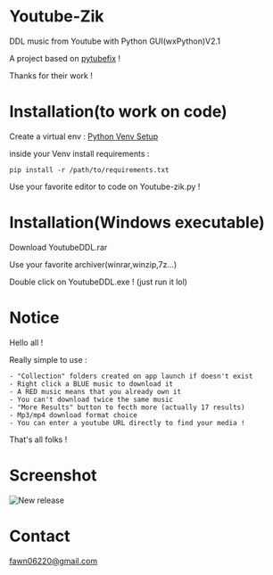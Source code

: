 # Youtube-Zik
DDL music from Youtube with Python GUI(wxPython)V2.1

A project based on [pytubefix](https://github.com/JuanBindez/pytubefix) !

Thanks for their work !

# Installation(to work on code)
Create a virtual env : [Python Venv Setup](https://mothergeo-py.readthedocs.io/en/latest/development/how-to/venv-win.html)

inside your Venv install requirements :


	pip install -r /path/to/requirements.txt


Use your favorite editor to code on Youtube-zik.py !
	
# Installation(Windows executable)
Download YoutubeDDL.rar

Use your favorite archiver(winrar,winzip,7z...)

Double click on YoutubeDDL.exe ! (just run it lol)

# Notice
Hello all !

Really simple to use :

	- "Collection" folders created on app launch if doesn't exist
	- Right click a BLUE music to download it
	- A RED music means that you already own it
	- You can't download twice the same music
	- "More Results" button to fecth more (actually 17 results)
	- Mp3/mp4 download format choice
	- You can enter a youtube URL directly to find your media !
	
That's all folks !

# Screenshot
![New release](http://ninjaaior.free.fr/YTzik.png "Youtube-Zik DDL V2.1")

# Contact
fawn06220@gmail.com
